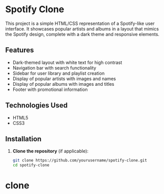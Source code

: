 # Spotify Clone

This project is a simple HTML/CSS representation of a Spotify-like user interface. It showcases popular artists and albums in a layout that mimics the Spotify design, complete with a dark theme and responsive elements.

## Features

- Dark-themed layout with white text for high contrast
- Navigation bar with search functionality
- Sidebar for user library and playlist creation
- Display of popular artists with images and names
- Display of popular albums with images and titles
- Footer with promotional information

## Technologies Used

- HTML5
- CSS3

## Installation

1. **Clone the repository** (if applicable):
   ```bash
   git clone https://github.com/yourusername/spotify-clone.git
   cd spotify-clone
# clone
